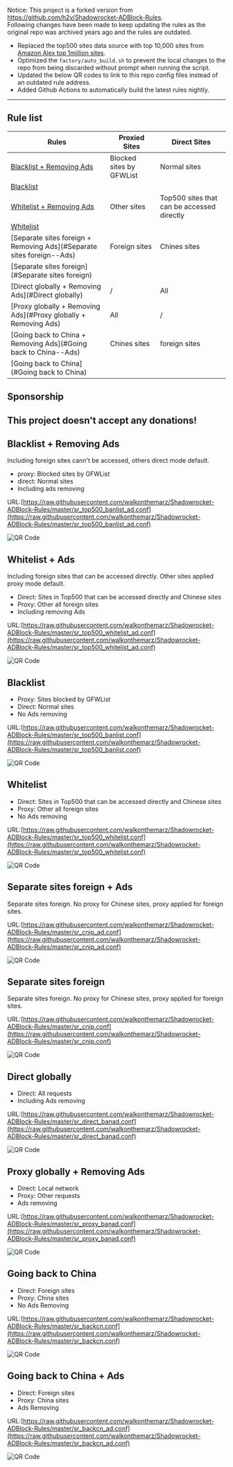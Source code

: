 Notice:
This project is a forked version from https://github.com/h2y/Shadowrocket-ADBlock-Rules.  
Following changes have been made to keep updating the rules as the original repo was archived years ago and the rules are outdated.
* Replaced the top500 sites data source with top 10,000 sites from [Amazon Alex top 1million sites](http://s3.amazonaws.com/alexa-static/top-1m.csv.zip).
* Optimized the `factory/auto_build.sh` to prevent the local changes to the repo from being discarded without prompt when running the script. 
* Updated the below QR codes to link to this repo config files instead of an outdated rule address. 
* Added Github Actions to automatically build the latest rules nightly.
------------------------------------------------------

## Rule list 


Rules | Proxied Sites | Direct Sites 
--- | ----------- | ------------- 
[Blacklist + Removing Ads](#Blacklist--Ads) |  Blocked sites by GFWList | Normal sites
[Blacklist](#Blacklist) |   |  
[Whitelist + Removing Ads](#Whitelist--Ads) | Other sites | Top500 sites that can be accessed directly
[Whitelist](#Whitelist) |   |  
[Separate sites foreign + Removing Ads](#Separate sites foreign--Ads) |  Foreign sites | Chines sites 
[Separate sites foreign](#Separate sites foreign) |   |  
[Direct globally + Removing Ads](#Direct globally) | / | All 
[Proxy globally + Removing Ads](#Proxy globally + Removing Ads) | All | /
[Going back to China + Removing Ads](#Going back to China--Ads) | Chines sites | foreign sites 
[Going back to China](#Going back to China) |   |  


## Sponsorship

This project doesn't accept any donations!
----------------------------------------

## Blacklist + Removing Ads

Including foreign sites cann't be accessed, others direct mode default.

- proxy: Blocked sites by GFWList
- direct: Normal sites
- Including ads removing

URL:[https://raw.githubusercontent.com/walkonthemarz/Shadowrocket-ADBlock-Rules/master/sr_top500_banlist_ad.conf](https://raw.githubusercontent.com/walkonthemarz/Shadowrocket-ADBlock-Rules/master/sr_top500_banlist_ad.conf)

![QR Code](https://api.qrserver.com/v1/create-qr-code/?size=300x300&data=https%3A%2F%2Fraw.githubusercontent.com%2Fwalkonthemarz%2FShadowrocket-ADBlock-Rules%2Fmaster%2Fsr_top500_banlist_ad.conf)

## Whitelist + Ads

Including foreign sites that can be accessed directly. Other sites applied proxy mode default.

- Direct: Sites in Top500 that can be accessed directly and Chinese sites
- Proxy: Other all foreign sites
- Including removing Ads

URL:[https://raw.githubusercontent.com/walkonthemarz/Shadowrocket-ADBlock-Rules/master/sr_top500_whitelist_ad.conf](https://raw.githubusercontent.com/walkonthemarz/Shadowrocket-ADBlock-Rules/master/sr_top500_whitelist_ad.conf)

![QR Code](https://api.qrserver.com/v1/create-qr-code/?size=300x300&data=https%3A%2F%2Fraw.githubusercontent.com%2Fwalkonthemarz%2FShadowrocket-ADBlock-Rules%2Fmaster%2Fsr_top500_whitelist_ad.conf)


## Blacklist

- Proxy: Sites blocked by GFWList
- Direct: Normal sites
- No Ads removing

URL:[https://raw.githubusercontent.com/walkonthemarz/Shadowrocket-ADBlock-Rules/master/sr_top500_banlist.conf](https://raw.githubusercontent.com/walkonthemarz/Shadowrocket-ADBlock-Rules/master/sr_top500_banlist.conf)

![QR Code](https://api.qrserver.com/v1/create-qr-code/?size=300x300&data=https%3A%2F%2Fraw.githubusercontent.com%2Fwalkonthemarz%2FShadowrocket-ADBlock-Rules%2Fmaster%2Fsr_top500_banlist.conf)


## Whitelist

- Direct: Sites in Top500 that can be accessed directly and Chinese sites
- Proxy: Other all foreign sites
- No Ads removing

URL:[https://raw.githubusercontent.com/walkonthemarz/Shadowrocket-ADBlock-Rules/master/sr_top500_whitelist.conf](https://raw.githubusercontent.com/walkonthemarz/Shadowrocket-ADBlock-Rules/master/sr_top500_whitelist.conf)

![QR Code](https://api.qrserver.com/v1/create-qr-code/?size=300x300&data=https%3A%2F%2Fraw.githubusercontent.com%2Fwalkonthemarz%2FShadowrocket-ADBlock-Rules%2Fmaster%2Fsr_top500_whitelist.conf)


## Separate sites foreign + Ads

Separate sites foreign. No proxy for Chinese sites, proxy applied for foreign sites. 

URL:[https://raw.githubusercontent.com/walkonthemarz/Shadowrocket-ADBlock-Rules/master/sr_cnip_ad.conf](https://raw.githubusercontent.com/walkonthemarz/Shadowrocket-ADBlock-Rules/master/sr_cnip_ad.conf)

![QR Code](https://api.qrserver.com/v1/create-qr-code/?size=300x300&data=https%3A%2F%2Fraw.githubusercontent.com%2Fwalkonthemarz%2FShadowrocket-ADBlock-Rules%2Fmaster%2Fsr_cnip_ad.conf)


## Separate sites foreign

Separate sites foreign. No proxy for Chinese sites, proxy applied for foreign sites. 

URL:[https://raw.githubusercontent.com/walkonthemarz/Shadowrocket-ADBlock-Rules/master/sr_cnip.conf](https://raw.githubusercontent.com/walkonthemarz/Shadowrocket-ADBlock-Rules/master/sr_cnip.conf)

![QR Code](https://api.qrserver.com/v1/create-qr-code/?size=300x300&data=https%3A%2F%2Fraw.githubusercontent.com%2Fwalkonthemarz%2FShadowrocket-ADBlock-Rules%2Fmaster%2Fsr_cnip.conf)


## Direct globally

- Direct: All requests
- Including Ads removing

URL:[https://raw.githubusercontent.com/walkonthemarz/Shadowrocket-ADBlock-Rules/master/sr_direct_banad.conf](https://raw.githubusercontent.com/walkonthemarz/Shadowrocket-ADBlock-Rules/master/sr_direct_banad.conf)

![QR Code](https://api.qrserver.com/v1/create-qr-code/?size=300x300&data=https%3A%2F%2Fraw.githubusercontent.com%2Fwalkonthemarz%2FShadowrocket-ADBlock-Rules%2Fmaster%2Fsr_direct_banad.conf)


## Proxy globally + Removing Ads

- Direct: Local network
- Proxy: Other requests
- Ads removing

URL:[https://raw.githubusercontent.com/walkonthemarz/Shadowrocket-ADBlock-Rules/master/sr_proxy_banad.conf](https://raw.githubusercontent.com/walkonthemarz/Shadowrocket-ADBlock-Rules/master/sr_proxy_banad.conf)

![QR Code](https://api.qrserver.com/v1/create-qr-code/?size=300x300&data=https%3A%2F%2Fraw.githubusercontent.com%2Fwalkonthemarz%2FShadowrocket-ADBlock-Rules%2Fmaster%2Fsr_proxy_banad.conf)


## Going back to China

- Direct: Foreign sites
- Proxy: China sites
- No Ads Removing

URL:[https://raw.githubusercontent.com/walkonthemarz/Shadowrocket-ADBlock-Rules/master/sr_backcn.conf](https://raw.githubusercontent.com/walkonthemarz/Shadowrocket-ADBlock-Rules/master/sr_backcn.conf)

![QR Code](https://api.qrserver.com/v1/create-qr-code/?size=300x300&data=https%3A%2F%2Fraw.githubusercontent.com%2Fwalkonthemarz%2FShadowrocket-ADBlock-Rules%2Fmaster%2Fsr_backcn.conf)


## Going back to China + Ads

- Direct: Foreign sites
- Proxy: China sites
- Ads Removing

URL:[https://raw.githubusercontent.com/walkonthemarz/Shadowrocket-ADBlock-Rules/master/sr_backcn_ad.conf](https://raw.githubusercontent.com/walkonthemarz/Shadowrocket-ADBlock-Rules/master/sr_backcn_ad.conf)

![QR Code](https://api.qrserver.com/v1/create-qr-code/?size=300x300&data=https%3A%2F%2Fraw.githubusercontent.com%2Fwalkonthemarz%2FShadowrocket-ADBlock-Rules%2Fmaster%2Fsr_backcn_ad.conf)
